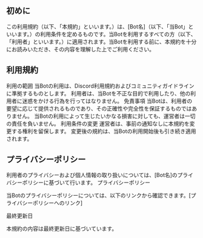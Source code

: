 ## 初めに

この利用規約（以下、「本規約」といいます。）は、[Bot名]（以下、「当Bot」といいます。）の利用条件を定めるものです。当Botを利用するすべての方（以下、「利用者」といいます。）に適用されます。当Botを利用する前に、本規約を十分にお読みいただき、その内容を理解した上でご利用ください。

## 利用規約

利用の範囲
当Botの利用は、Discord利用規約およびコミュニティガイドラインに準拠するものとします。
利用者は、当Botを不正な目的で利用したり、他の利用者に迷惑をかける行為を行ってはなりません。
免責事項
当Botは、利用者の要望に応じて提供されるものであり、その正確性や完全性を保証するものではありません。
当Botの利用によって生じたいかなる損害に対しても、運営者は一切の責任を負いません。
利用条件の変更
運営者は、事前の通知なしに本規約を変更する権利を留保します。
変更後の規約は、当Botの利用開始後も引き続き適用されます。
## プライバシーポリシー
利用者のプライバシーおよび個人情報の取り扱いについては、[Bot名]のプライバシーポリシーに基づいて行います。
プライバシーポリシー

当Botのプライバシーポリシーについては、以下のリンクから確認できます。[プライバシーポリシーへのリンク]



最終更新日

本規約の内容は最終更新日に基づいています。
